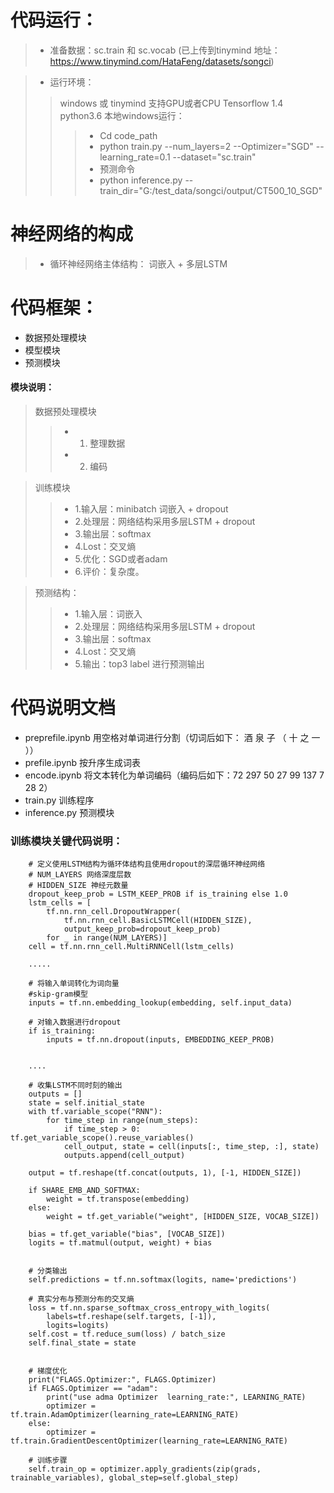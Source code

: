 # 代码运行：
>* 准备数据：sc.train  和  sc.vocab    (已上传到tinymind 地址：https://www.tinymind.com/HataFeng/datasets/songci)

>* 运行环境：
>> windows  或  tinymind  支持GPU或者CPU  Tensorflow 1.4  python3.6
>> 本地windows运行：
>>>* Cd code_path
>>>* python train.py --num_layers=2 --Optimizer="SGD" --learning_rate=0.1 --dataset="sc.train" 
>>>* 预测命令
>>>* python inference.py --train_dir="G:/test_data/songci/output/CT500_10_SGD"

# 神经网络的构成
>* 循环神经网络主体结构： 
词嵌入 + 多层LSTM

# 代码框架：
* 数据预处理模块
* 模型模块
* 预测模块

#### 模块说明：
> 数据预处理模块
>> * 1. 整理数据
>> * 2. 编码

> 训练模块
>> * 1.输入层：minibatch    词嵌入 + dropout
>> * 2.处理层：网络结构采用多层LSTM + dropout
>> * 3.输出层：softmax
>> * 4.Lost：交叉熵
>> * 5.优化：SGD或者adam
>> * 6.评价：复杂度。

> 预测结构：
>> * 1.输入层：词嵌入
>> * 2.处理层：网络结构采用多层LSTM + dropout
>> * 3.输出层：softmax
>> * 4.Lost：交叉熵
>> * 5.输出：top3 label 进行预测输出

# 代码说明文档
 * preprefile.ipynb    用空格对单词进行分割（切词后如下： 酒 泉 子 （ 十 之 一 ））
 * prefile.ipynb       按升序生成词表
 * encode.ipynb        将文本转化为单词编码（编码后如下：72 297 50 27 99 137 7 28 2）
 * train.py            训练程序
 * inference.py        预测模块
 
### 训练模块关键代码说明：
        # 定义使用LSTM结构为循环体结构且使用dropout的深层循环神经网络
        # NUM_LAYERS 网络深度层数
        # HIDDEN_SIZE 神经元数量
        dropout_keep_prob = LSTM_KEEP_PROB if is_training else 1.0
        lstm_cells = [
            tf.nn.rnn_cell.DropoutWrapper(
                tf.nn.rnn_cell.BasicLSTMCell(HIDDEN_SIZE),
                output_keep_prob=dropout_keep_prob)
            for _ in range(NUM_LAYERS)]
        cell = tf.nn.rnn_cell.MultiRNNCell(lstm_cells)
        
        .....
        
        # 将输入单词转化为词向量
        #skip-gram模型
        inputs = tf.nn.embedding_lookup(embedding, self.input_data)

        # 对输入数据进行dropout
        if is_training:
            inputs = tf.nn.dropout(inputs, EMBEDDING_KEEP_PROB)
            
            
        ....
        
        # 收集LSTM不同时刻的输出
        outputs = []
        state = self.initial_state
        with tf.variable_scope("RNN"):
            for time_step in range(num_steps):
                if time_step > 0: tf.get_variable_scope().reuse_variables()
                cell_output, state = cell(inputs[:, time_step, :], state)
                outputs.append(cell_output)

        output = tf.reshape(tf.concat(outputs, 1), [-1, HIDDEN_SIZE])

        if SHARE_EMB_AND_SOFTMAX:
            weight = tf.transpose(embedding)
        else:
            weight = tf.get_variable("weight", [HIDDEN_SIZE, VOCAB_SIZE])

        bias = tf.get_variable("bias", [VOCAB_SIZE])
        logits = tf.matmul(output, weight) + bias
        
        
        # 分类输出
        self.predictions = tf.nn.softmax(logits, name='predictions')

        # 真实分布与预测分布的交叉熵
        loss = tf.nn.sparse_softmax_cross_entropy_with_logits(
            labels=tf.reshape(self.targets, [-1]),
            logits=logits)
        self.cost = tf.reduce_sum(loss) / batch_size
        self.final_state = state
        
        
        # 梯度优化
        print("FLAGS.Optimizer:", FLAGS.Optimizer)
        if FLAGS.Optimizer == "adam":
            print("use adma Optimizer  learning_rate:", LEARNING_RATE)
            optimizer = tf.train.AdamOptimizer(learning_rate=LEARNING_RATE)
        else:
            optimizer = tf.train.GradientDescentOptimizer(learning_rate=LEARNING_RATE)

        # 训练步骤
        self.train_op = optimizer.apply_gradients(zip(grads, trainable_variables), global_step=self.global_step)
